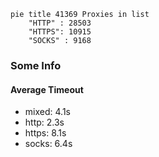 
```mermaid
pie title 41369 Proxies in list
    "HTTP" : 28503
    "HTTPS": 10915
    "SOCKS" : 9168
```

### Some Info
#### Average Timeout

- mixed: 4.1s
- http: 2.3s
- https: 8.1s
- socks: 6.4s